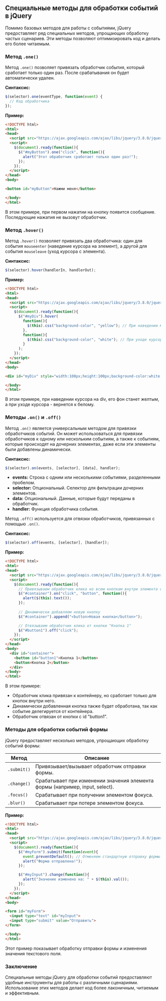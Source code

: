 ## Специальные методы для обработки событий в jQuery

Помимо базовых методов для работы с событиями, jQuery предоставляет ряд специальных методов, упрощающих обработку частых сценариев. Эти методы позволяют оптимизировать код и делать его более читаемым.

### Метод `.one()`

Метод `.one()` позволяет привязать обработчик события, который сработает только один раз. После срабатывания он будет автоматически удален. 

**Синтаксис:**

```javascript
$(selector).one(eventType, function(event) {
  // Код обработчика
});
```

**Пример:**

```html
<!DOCTYPE html>
<html>
<head>
  <script src="https://ajax.googleapis.com/ajax/libs/jquery/3.8.0/jquery.min.js"></script>
  <script>
    $(document).ready(function(){
      $("#myButton").one("click", function(){
        alert("Этот обработчик сработает только один раз!");
      });
    });
  </script>
</head>
<body>

<button id="myButton">Нажми меня</button>

</body>
</html>
```

В этом примере, при первом нажатии на кнопку появится сообщение. Последующие нажатия не вызовут обработчик.

### Метод `.hover()`

Метод `.hover()` позволяет привязать два обработчика: один для события `mouseenter` (наведение курсора на элемент), а другой для события `mouseleave` (уход курсора с элемента).

**Синтаксис:**

```javascript
$(selector).hover(handlerIn, handlerOut);
```

**Пример:**

```html
<!DOCTYPE html>
<html>
<head>
  <script src="https://ajax.googleapis.com/ajax/libs/jquery/3.8.0/jquery.min.js"></script>
  <script>
    $(document).ready(function(){
      $("#myDiv").hover(
        function(){
          $(this).css("background-color", "yellow"); // При наведении меняем цвет фона
        }, 
        function(){
          $(this).css("background-color", "white"); // При уходе курсора возвращаем исходный цвет
        }
      );
    });
  </script>
</head>
<body>

<div id="myDiv" style="width:100px;height:100px;background-color:white;"></div>

</body>
</html>
```

В этом примере, при наведении курсора на div, его фон станет желтым, а при уходе курсора - вернется к белому.

### Методы `.on()` и `.off()`

Метод `.on()` является универсальным методом для привязки обработчиков событий. Он может использоваться для привязки обработчиков к одному или нескольким событиям, а также к событиям, которые происходят на дочерних элементах, даже если эти элементы были добавлены динамически.

**Синтаксис:**

```javascript
$(selector).on(events, [selector], [data], handler);
```

* **events:** Строка с одним или несколькими событиями, разделенными пробелом.
* **selector:** Опциональный. Селектор для фильтрации дочерних элементов.
* **data:** Опциональный. Данные, которые будут переданы в обработчик.
* **handler:** Функция обработчика события.

Метод `.off()` используется для отвязки обработчиков, привязанных с помощью `.on()`.

**Синтаксис:**

```javascript
$(selector).off(events, [selector], [handler]);
```

**Пример:**

```html
<!DOCTYPE html>
<html>
<head>
  <script src="https://ajax.googleapis.com/ajax/libs/jquery/3.8.0/jquery.min.js"></script>
  <script>
    $(document).ready(function(){
      // Привязываем обработчик клика ко всем кнопкам внутри элемента с id "container"
      $("#container").on("click", "button", function(){
        alert($(this).text());
      });
      
      // Динамически добавляем новую кнопку
      $("#container").append("<button>Новая кнопка</button>");

      // Отвязываем обработчик клика от кнопки "Кнопка 1"
      $("#button1").off("click"); 
    });
  </script>
</head>
<body>
  <div id="container">
    <button id="button1">Кнопка 1</button>
    <button>Кнопка 2</button>
  </div>
</body>
</html>
```

В этом примере:
-  Обработчик клика привязан к контейнеру, но сработает только для кнопок внутри него. 
-  Динамически добавленная кнопка также будет обработана, так как событие делегируется от контейнера.
-  Обработчик отвязан от кнопки с id "button1".

### Методы для обработки событий формы

jQuery предоставляет несколько методов, упрощающих обработку событий формы:

| Метод | Описание |
|---|---|
| `.submit()` | Привязывает/вызывает обработчик отправки формы. |
| `.change()` | Срабатывает при изменении значения элемента формы (например, input, select). |
| `.focus()` | Срабатывает при получении элементом фокуса. |
| `.blur()` | Срабатывает при потере элементом фокуса. |

**Пример:**

```html
<!DOCTYPE html>
<html>
<head>
  <script src="https://ajax.googleapis.com/ajax/libs/jquery/3.8.0/jquery.min.js"></script>
  <script>
    $(document).ready(function(){
      $("#myForm").submit(function(event){
        event.preventDefault(); // Отменяем стандартную отправку формы
        alert("Форма отправлена!");
      });

      $("#myInput").change(function(){
        alert("Значение изменено на: " + $(this).val());
      });
    });
  </script>
</head>
<body>

<form id="myForm">
  <input type="text" id="myInput">
  <input type="submit" value="Отправить">
</form>

</body>
</html>
```

Этот пример показывает обработку отправки формы и изменения значения текстового поля.

### Заключение

Специальные методы jQuery для обработки событий предоставляют удобные инструменты для работы с различными сценариями. Использование этих методов делает код более лаконичным, читаемым и эффективным.
